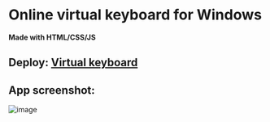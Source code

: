 # Online virtual keyboard for Windows
**Made with HTML/CSS/JS**

## Deploy: <a href="https://elenaanisimova.github.io/virtual-keyboard/" target="_blank">Virtual keyboard</a>

## App screenshot:
![image](https://github.com/ElenaAnisimova/virtual-keyboard/assets/105546152/c1c9da0a-7357-415b-bf80-d33abe2f7d42)
